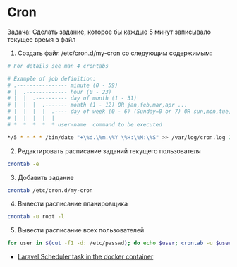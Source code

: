 # Cron

Задача:
Сделать задание, которое бы каждые 5 минут записывало текущее время в файл

1. Создать файл /etc/cron.d/my-cron со следующим содержимым:

```bash
# For details see man 4 crontabs

# Example of job definition:
# .---------------- minute (0 - 59)
# |  .------------- hour (0 - 23)
# |  |  .---------- day of month (1 - 31)
# |  |  |  .------- month (1 - 12) OR jan,feb,mar,apr ...
# |  |  |  |  .---- day of week (0 - 6) (Sunday=0 or 7) OR sun,mon,tue,wed,thu,fri,sat
# |  |  |  |  |
# *  *  *  *  * user-name  command to be executed

*/5 * * * * /bin/date "+\%d.\%m.\%Y \%H:\%M:\%S" >> /var/log/cron.log 2>>/var/log/cron.log
```

2. Редактировать расписание заданий текущего пользователя

```bash
crontab -e
```

3. Добавить задание
```bash
crontab /etc/cron.d/my-cron
```

4. Вывести расписание планировщика 

```bash
crontab -u root -l
```

5. Вывести расписание всех пользователей

```bash
for user in $(cut -f1 -d: /etc/passwd); do echo $user; crontab -u $user -l; done
```

- [Laravel Scheduler task in the docker container](https://medium.com/@fazlulkabir94/everyday-we-need-to-run-some-task-automatic-in-the-web-server-for-various-purpose-suppose-we-have-f1d6192e63ec)
